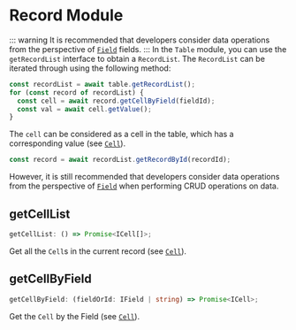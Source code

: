 # Record Module
::: warning
It is recommended that developers consider data operations from the perspective of [`Field`](field/guide.md) fields.
:::
In the `Table` module, you can use the `getRecordList` interface to obtain a `RecordList`. The `RecordList` can be iterated through using the following method:
```typescript
const recordList = await table.getRecordList();
for (const record of recordList) {
  const cell = await record.getCellByField(fieldId);
  const val = await cell.getValue();
}
```
The `cell` can be considered as a cell in the table, which has a corresponding value (see [`Cell`](cell.md)).
```typescript
const record = await recordList.getRecordById(recordId);
```
However, it is still recommended that developers consider data operations from the perspective of [`Field`](field/guide.md) when performing CRUD operations on data.

## getCellList
```typescript
getCellList: () => Promise<ICell[]>;
```
Get all the `Cell`s in the current record (see [`Cell`](cell.md)).

## getCellByField
```typescript
getCellByField: (fieldOrId: IField | string) => Promise<ICell>;
```
Get the `Cell` by the Field (see [`Cell`](cell.md)).